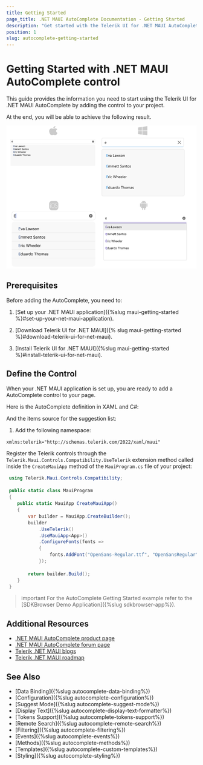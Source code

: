 ```yaml
---
title: Getting Started
page_title: .NET MAUI AutoComplete Documentation - Getting Started
description: "Get started with the Telerik UI for .NET MAUI AutoComplete control and add the control to your .NET MAUI project."
position: 1
slug: autocomplete-getting-started
---
```


# Getting Started with .NET MAUI AutoComplete control

This guide provides the information you need to start using the Telerik UI for .NET MAUI AutoComplete by adding the control to your project.

At the end, you will be able to achieve the following result.

![AutoComplete Getting Started](images/autocomplete-getting-started.png)

## Prerequisites

Before adding the AutoComplete, you need to:

1. [Set up your .NET MAUI application]({%slug maui-getting-started %}#set-up-your-net-maui-application).

1. [Download Telerik UI for .NET MAUI]({% slug maui-getting-started %}#download-telerik-ui-for-net-maui).

1. [Install Telerik UI for .NET MAUI]({%slug maui-getting-started %}#install-telerik-ui-for-net-maui).

## Define the Control

When your .NET MAUI application is set up, you are ready to add a AutoComplete control to your page.

Here is the AutoComplete definition in XAML and C#:

<snippet id='autocomplete-getting-started-xaml' />
<snippet id='autocomplete-getting-started-csharp' />

And the items source for the suggestion list:

<snippet id='autocomplete-getting-started-items-source'/>

1. Add the following namespace:

 ```XAML
xmlns:telerik="http://schemas.telerik.com/2022/xaml/maui"
 ```

Register the Telerik controls through the `Telerik.Maui.Controls.Compatibility.UseTelerik` extension method called inside the `CreateMauiApp` method of the `MauiProgram.cs` file of your project:

```C#
 using Telerik.Maui.Controls.Compatibility;

 public static class MauiProgram
 {
	public static MauiApp CreateMauiApp()
	{
		var builder = MauiApp.CreateBuilder();
		builder
			.UseTelerik()
			.UseMauiApp<App>()
			.ConfigureFonts(fonts =>
			{
				fonts.AddFont("OpenSans-Regular.ttf", "OpenSansRegular");
			});

		return builder.Build();
	}
 }           
```

>important For the AutoComplete Getting Started example refer to the [SDKBrowser Demo Application]({%slug sdkbrowser-app%}).

## Additional Resources

- [.NET MAUI AutoComplete product page](https://www.telerik.com/maui-ui/autocomplete)
- [.NET MAUI AutoComplete forum page](https://www.telerik.com/forums/maui?tagId=1978)
- [Telerik .NET MAUI blogs](https://www.telerik.com/blogs/mobile-net-maui)
- [Telerik .NET MAUI roadmap](https://www.telerik.com/support/whats-new/maui-ui/roadmap)

## See Also

- [Data Binding]({%slug autocomplete-data-binding%})
- [Configuration]({%slug autocomplete-configuration%})
- [Suggest Mode]({%slug autocomplete-suggest-mode%})
- [Display Text]({%slug autocomplete-display-text-formatter%})
- [Tokens Support]({%slug autocomplete-tokens-support%})
- [Remote Search]({%slug autocomplete-remote-search%})
- [Filtering]({%slug autocomplete-filtering%})
- [Events]({%slug autocomplete-events%})
- [Methods]({%slug autocomplete-methods%})
- [Templates]({%slug autocomplete-custom-templates%})
- [Styling]({%slug autocomplete-styling%})


